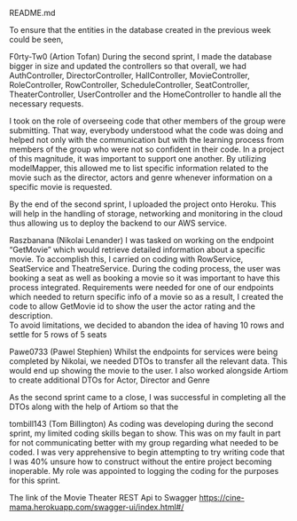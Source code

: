 README.md

To ensure that the entities in the database created in the previous week could be seen, 

F0rty-Tw0 (Artion Tofan)
During the second sprint, I made the database bigger in size and updated the controllers so that overall, we had AuthController, DirectorController, HallController, MovieController, RoleController, RowController, ScheduleController, SeatController, TheaterController, UserController and the HomeController to handle all the necessary requests. 

I took on the role of overseeing code that other members of the group were submitting. That way, everybody understood what the code was doing and helped not only with the communication but with the learning process from members of the group who were not so confident in their code.  In a project of this magnitude, it was important to support one another. 
By utilizing modelMapper, this allowed me to list specific information related to the movie such as the director, actors and genre whenever information on a specific movie is requested. 

By the end of the second sprint, I uploaded the project onto Heroku. This will help in the handling of storage, networking and monitoring in the cloud thus allowing us to deploy the backend to our AWS service. 

Raszbanana (Nikolai Lenander)
I was tasked on working on the endpoint “GetMovie” which would retrieve detailed information about a specific movie. To accomplish this, I carried on coding with RowService, SeatService and TheatreService. During the coding process, the user was booking a seat as well as booking a movie so it was important to have this process integrated. Requirements were needed for one of our endpoints which needed to return specific info of a movie so as a result, I created the code to allow GetMovie id to show the user the actor rating and the description.   
To avoid limitations, we decided to abandon the idea of having 10 rows and settle for 5 rows of 5 seats


Pawe0733 (Pawel Stephien)
Whilst the endpoints for services were being completed by Nikolai, we needed DTOs to transfer all the relevant data. This would end up showing the movie to the user.  I also worked alongside Artiom to create additional DTOs for Actor, Director and Genre 
 
As the second sprint came to a close, I was successful in completing all the DTOs along with the help of Artiom so that the 

tombill143 (Tom Billington)
As coding was developing during the second sprint, my limited coding skills began to show. This was on my fault in part for not communicating better with my group regarding what needed to be coded. I was very apprehensive to begin attempting to try writing code that I was 40% unsure how to construct without the entire project becoming inoperable. 
My role was appointed to logging the coding for the purposes for this sprint. 


The link of the Movie Theater REST Api to Swagger
https://cine-mama.herokuapp.com/swagger-ui/index.html#/   
